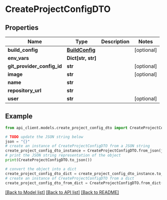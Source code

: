 # CreateProjectConfigDTO


## Properties

Name | Type | Description | Notes
------------ | ------------- | ------------- | -------------
**build_config** | [**BuildConfig**](BuildConfig.md) |  | [optional] 
**env_vars** | **Dict[str, str]** |  | 
**git_provider_config_id** | **str** |  | [optional] 
**image** | **str** |  | [optional] 
**name** | **str** |  | 
**repository_url** | **str** |  | 
**user** | **str** |  | [optional] 

## Example

```python
from api_client.models.create_project_config_dto import CreateProjectConfigDTO

# TODO update the JSON string below
json = "{}"
# create an instance of CreateProjectConfigDTO from a JSON string
create_project_config_dto_instance = CreateProjectConfigDTO.from_json(json)
# print the JSON string representation of the object
print(CreateProjectConfigDTO.to_json())

# convert the object into a dict
create_project_config_dto_dict = create_project_config_dto_instance.to_dict()
# create an instance of CreateProjectConfigDTO from a dict
create_project_config_dto_from_dict = CreateProjectConfigDTO.from_dict(create_project_config_dto_dict)
```
[[Back to Model list]](../README.md#documentation-for-models) [[Back to API list]](../README.md#documentation-for-api-endpoints) [[Back to README]](../README.md)


